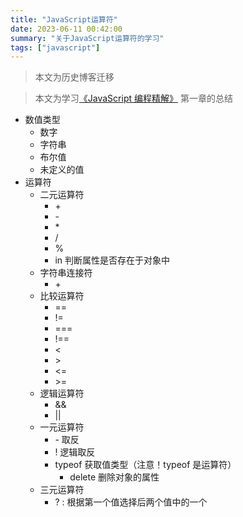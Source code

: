 ```yaml
---
title: "JavaScript运算符"
date: 2023-06-11 00:42:00
summary: "关于JavaScript运算符的学习"
tags: ["javascript"]
---
```


> 本文为历史博客迁移

> 本文为学习[《JavaScript 编程精解》](https://book.douban.com/subject/35011711/) 第一章的总结

- 数值类型
  - 数字
  - 字符串
  - 布尔值
  - 未定义的值
- 运算符
  - 二元运算符
    - \+
    - \-
    - \*
    - /
    - %
    - in 判断属性是否存在于对象中
  - 字符串连接符
    - \+
  - 比较运算符
    - ==
    - !=
    - ===
    - !==
    - <
    - \>
    - <=
    - \>=
  - 逻辑运算符
    - &&
    - ||
  - 一元运算符
    - \- 取反
    - ! 逻辑取反
    - typeof 获取值类型（注意！typeof 是运算符）
      - delete 删除对象的属性
  - 三元运算符
    - ? : 根据第一个值选择后两个值中的一个
